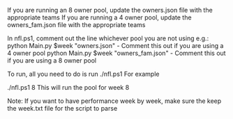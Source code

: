 If you are running an 8 owner pool, update the owners.json file with the appropriate teams
If you are running a 4 owner pool, update the owners_fam.json file with the appropriate teams

In nfl.ps1, comment out the line whichever pool you are not using
e.g.:
  python Main.py $week "owners.json"      - Comment this out if you are using a 4 owner pool
  python Main.py $week "owners_fam.json"  - Comment this out if you are using a 8 owner pool

To run, all you need to do is run ./nfl.ps1 <week>
For example

./nfl.ps1 8
This will run the pool for week 8


Note: If you want to have performance week by week, make sure the keep the week<number>.txt file for the script to parse
